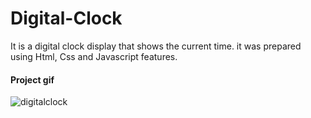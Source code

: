 <h1>Digital-Clock</h1>

<p>It is a digital clock display that shows the current time. it was prepared using Html, Css and Javascript features.</p>

<h4> Project gif  </h4>


![digitalclock](https://github.com/nazanyilmaz/Digital-Clock/assets/147782488/d6ea237d-5576-4110-af88-27782552de2e)
